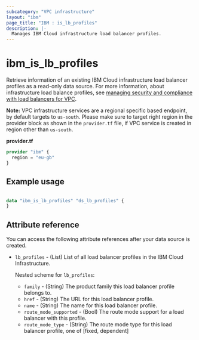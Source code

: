 ```yaml
---
subcategory: "VPC infrastructure"
layout: "ibm"
page_title: "IBM : is_lb_profiles"
description: |-
  Manages IBM Cloud infrastructure load balancer profiles.
---
```


# ibm_is_lb_profiles
Retrieve information of an existing IBM Cloud infrastructure load balancer profiles as a read-only data source. For more information, about infrastructure load balance profiles, see [managing security and compliance with load balancers for VPC](https://cloud.ibm.com/docs/vpc?topic=vpc-manage-security-compliance-lb).

**Note:** 
VPC infrastructure services are a regional specific based endpoint, by default targets to `us-south`. Please make sure to target right region in the provider block as shown in the `provider.tf` file, if VPC service is created in region other than `us-south`.

**provider.tf**

```terraform
provider "ibm" {
  region = "eu-gb"
}
```

## Example usage

```terraform

data "ibm_is_lb_profiles" "ds_lb_profiles" {
}

```

## Attribute reference
You can access the following attribute references after your data source is created. 

- `lb_profiles` - (List) List of all load balancer profiles in the IBM Cloud Infrastructure.

  Nested scheme for `lb_profiles`:
	- `family` - (String) The product family this load balancer profile belongs to.
	- `href` - (String) The URL for this load balancer profile.
	- `name` - (String) The name for this load balancer profile.
	- `route_mode_supported` - (Bool) The route mode support for a load balancer with this profile.
	- `route_mode_type` - (String) The route mode type for this load balancer profile, one of [fixed, dependent]
